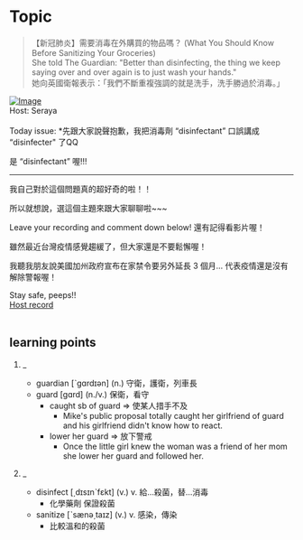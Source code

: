 # Topic

> 【新冠肺炎】需要消毒在外購買的物品嗎？ (What You Should Know Before Sanitizing Your Groceries) <br>
> She told The Guardian: "Better than disinfecting, the thing we keep saying over and over again is to just wash your hands." <br>
> 她向英國衛報表示：「我們不斷重複強調的就是洗手，洗手勝過於消毒。」 <br>

[![Image](https://cdn.voicetube.com/assets/thumbnails/X3PagDUvdMI.jpg)](https://www.youtube.com/embed/X3PagDUvdMI?rel=0&showinfo=0&cc_load_policy=0&controls=1&autoplay=1&iv_load_policy=3&playsinline=1&wmode=transparent&start=218&end=225&enablejsapi=1&origin=https://tw.voicetube.com&widgetid=1)<br>
Host: Seraya  
<br>Today issue: *先跟大家說聲抱歉，我把消毒劑 “disinfectant” 口誤講成 “disinfecter" 了QQ

是 “disinfectant” 喔!!!

---

我自己對於這個問題真的超好奇的啦！！

所以就想說，選這個主題來跟大家聊聊啦~~~

Leave your recording and comment down below! 還有記得看影片喔！

雖然最近台灣疫情感覺趨緩了，但大家還是不要鬆懈喔！

我聽我朋友說美國加州政府宣布在家禁令要另外延長 3 個月... 代表疫情還是沒有解除警報喔！

Stay safe, peeps!!
<br>
[Host record](https://cdn.voicetube.com/tmp/everyday_records/seraya.chen/4225.mp3)
<br><br>
## learning points
1. _
	* guardian  [ˋgɑrdɪən] (n.) 守衛，護衛，列車長
	* guard  [gɑrd] (n./v.)  保衛，看守
		- caught sb of guard => 使某人措手不及
			+ Mike's public proposal totally caught her girlfriend of guard and his girlfriend didn't know how to react. 
		- lower her guard  => 放下警戒
			+ Once the little girl knew the woman was a friend of her mom she lower her guard and followed her.

2. _
	* disinfect  [͵dɪsɪnˋfɛkt] (v.) v. 給…殺菌，替…消毒 
		+ 化學藥劑 保證殺菌
	* sanitize  [ˋsænə͵taɪz] (v.) v. 感染，傳染 
		+ 比較溫和的殺菌
